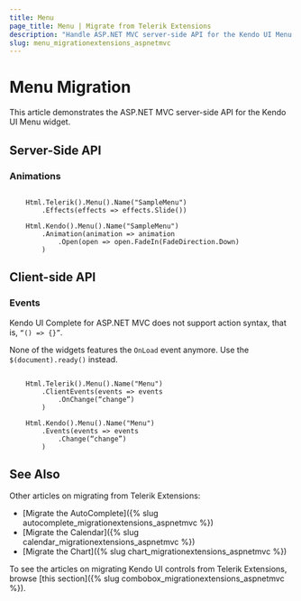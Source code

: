 ```yaml
---
title: Menu
page_title: Menu | Migrate from Telerik Extensions
description: "Handle ASP.NET MVC server-side API for the Kendo UI Menu widget."
slug: menu_migrationextensions_aspnetmvc
---
```


# Menu Migration

This article demonstrates the ASP.NET MVC server-side API for the Kendo UI Menu widget.

## Server-Side API

### Animations

```tab-Previous

    Html.Telerik().Menu().Name("SampleMenu")
        .Effects(effects => effects.Slide())
```
```tab-Current
    Html.Kendo().Menu().Name("SampleMenu")
        .Animation(animation => animation
            .Open(open => open.FadeIn(FadeDirection.Down)
        )
```

## Client-side API

### Events

Kendo UI Complete for ASP.NET MVC does not support action syntax, that is, `“() => {}”`.

None of the widgets features the `OnLoad` event anymore. Use the `$(document).ready()` instead.

```tab-Previous

    Html.Telerik().Menu().Name("Menu")
        .ClientEvents(events => events
            .OnChange(“change”)
        )
```
```tab-Current
    Html.Kendo().Menu().Name("Menu")
        .Events(events => events
            .Change(“change”)
        )
```
## See Also

Other articles on migrating from Telerik Extensions:

* [Migrate the AutoComplete]({% slug autocomplete_migrationextensions_aspnetmvc %})
* [Migrate the Calendar]({% slug calendar_migrationextensions_aspnetmvc %})
* [Migrate the Chart]({% slug chart_migrationextensions_aspnetmvc %})

To see the articles on migrating Kendo UI controls from Telerik Extensions, browse [this section]({% slug combobox_migrationextensions_aspnetmvc %}).
